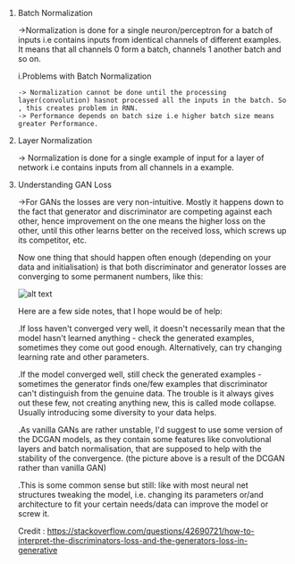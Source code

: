 1.  Batch Normalization
    
    ->Normalization is done for a single neuron/perceptron for a batch of inputs i.e contains inputs from identical channels of different examples.
        It means that all channels 0 form a batch, channels 1 another batch and so on.

    i.Problems with Batch Normalization

        -> Normalization cannot be done until the processing layer(convolution) hasnot processed all the inputs in the batch. So , this creates problem in RNN.
        -> Performance depends on batch size i.e higher batch size means greater Performance.

2. Layer Normalization

    -> Normalization is done for a single example of input for a layer of network i.e contains inputs from all channels in a example.


3. Understanding GAN Loss 

    ->For GANs the losses are very non-intuitive. Mostly it happens down to the fact that generator and discriminator are competing against each other, hence improvement on the one means the higher loss on the other, until this other learns better on the received loss, which screws up its competitor, etc.

    Now one thing that should happen often enough (depending on your data and initialisation) is that both discriminator and generator losses are converging to some permanent numbers, like this:
    
    ![alt text](http://i.stack.imgur.com/2WU5Y.png)

    Here are a few side notes, that I hope would be of help:

    .If loss haven't converged very well, it doesn't necessarily mean that the model hasn't learned anything - check the generated examples, sometimes they come out good enough. Alternatively, can try changing learning rate and other parameters.

    .If the model converged well, still check the generated examples - sometimes the generator finds one/few examples that discriminator can't distinguish from the genuine data. The trouble is it always gives out these few, not creating anything new, this is called mode collapse. Usually introducing some diversity to your data helps.

    .As vanilla GANs are rather unstable, I'd suggest to use some version of the DCGAN models, as they contain some features like convolutional layers and batch normalisation, that are supposed to help with the stability of the convergence. (the picture above is a result of the DCGAN rather than vanilla GAN)

    .This is some common sense but still: like with most neural net structures tweaking the model, i.e. changing its parameters or/and architecture to fit your certain needs/data can improve the model or screw it.

    Credit : https://stackoverflow.com/questions/42690721/how-to-interpret-the-discriminators-loss-and-the-generators-loss-in-generative